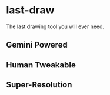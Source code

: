 # last-draw
The last drawing tool you will ever need.

## Gemini Powered

## Human Tweakable

## Super-Resolution
